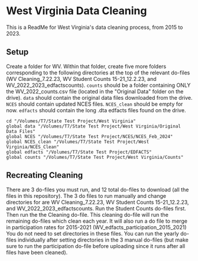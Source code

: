 # West Virginia Data Cleaning

This is a ReadMe for West Virginia's data cleaning process, from 2015 to 2023.

## Setup

Create a folder for WV. Within that folder, create five more folders corresponding to the following directories at the top of the relevant do-files (WV Cleaning_7.22.23, WV Student Counts 15-21_12.2.23, and WV_2022_2023_edfactscounts). `counts` should be a folder containing ONLY the WV_2022_counts.csv file (located in the "Original Data" folder on the drive). `data` should contain the original data files downloaded from the drive. `NCES` should contain updated NCES files. `NCES_clean` should be empty for now. `edfacts` should contain the long .dta edfacts files found on the drive.

```
cd "/Volumes/T7/State Test Project/West Virginia"
global data "/Volumes/T7/State Test Project/West Virginia/Original Data Files"
global NCES "/Volumes/T7/State Test Project/NCES/NCES_Feb_2024"
global NCES_clean "/Volumes/T7/State Test Project/West Virginia/NCES_Clean"
global edfacts "/Volumes/T7/State Test Project/EDFACTS"
global counts "/Volumes/T7/State Test Project/West Virginia/Counts"
```

## Recreating Cleaning
There are 3 do-files you must run, and 12 total do-files to download (all the files in this repository). The 3 do files to run manually and change directories for are WV Cleaning_7.22.23, WV Student Counts 15-21_12.2.23, and WV_2022_2023_edfactscounts. Run the Student Counts do-files first. Then run the the Cleaning do-file. This cleaning do-file will run the remaining do-files which clean each year. It will also run a do file to merge in participation rates for 2015-2021 (WV_edfacts_participation_2015_2021) You do not need to set directories in these files. You can run the yearly do-files individually after setting directories in the 3 manual do-files (but make sure to run the participation do-file before uploading since it runs after all files have been cleaned).
